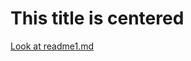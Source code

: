 <html>
<h1 al="center">This title is centered</h1>
<p><a href="https://github.com/scottriege/knes381/blob/main/readme1.md">Look at readme1.md</a>  </p>
</html>

